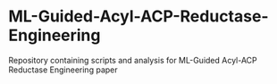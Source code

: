 # ML-Guided-Acyl-ACP-Reductase-Engineering
Repository containing scripts and analysis for ML-Guided Acyl-ACP Reductase Engineering paper
